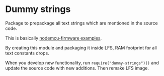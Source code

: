 # Dummy strings

Package to prepackage all text strings which are mentioned in the source code.

This is basically [nodemcu-firmware examples](https://github.com/nodemcu/nodemcu-firmware/blob/release/lua_examples/lfs/dummy_strings.lua).

By creating this module and packaging it inside LFS, RAM footprint for all text constants drops.

When you develop new functionality, run `require("dummy-strings")()` and update the source code with new additions.
Then remake LFS image.
